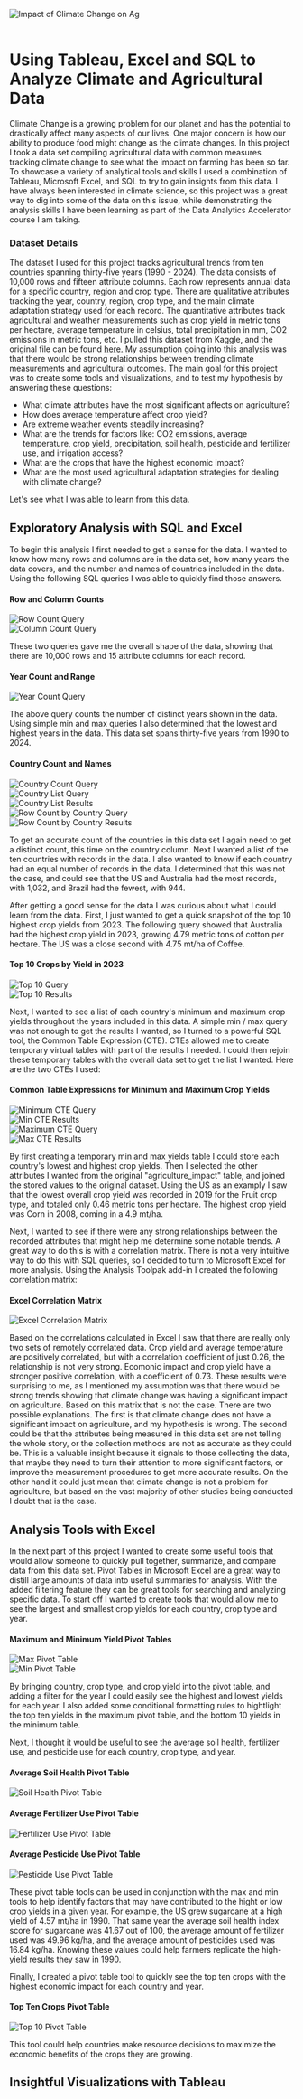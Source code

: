 ![Impact of Climate Change on Ag](climate_cover.png) <br><br>

# Using Tableau, Excel and SQL to Analyze Climate and Agricultural Data

Climate Change is a growing problem for our planet and has the potential to drastically affect many aspects of our lives. One major concern is how our ability to produce food might change as the climate changes. In this project I took a data set compiling agricultural data with common measures tracking climate change to see what the impact on farming has been so far. To showcase a variety of analytical tools and skills I used a combination of Tableau, Microsoft Excel, and SQL to try to gain insights from this data. I have always been interested in climate science, so this project was a great way to dig into some of the data on this issue, while demonstrating the analysis skills I have been learning as part of the Data Analytics Accelerator course I am taking. 

### Dataset Details

The dataset I used for this project tracks agricultural trends from ten countries spanning thirty-five years (1990 - 2024). The data consists of 10,000 rows and fifteen attribute columns. Each row represents annual data for a specific country, region and crop type. There are qualitative attributes tracking the year, country, region, crop type, and the main climate adaptation strategy used for each record. The quantitative attributes track agricultural and weather measurements such as crop yield in metric tons per hectare, average temperature in celsius, total precipitation in mm, CO2 emissions in metric tons, etc.  I pulled this dataset from Kaggle, and the original file can be found [here.](https://www.kaggle.com/datasets/waqi786/climate-change-impact-on-agriculture/data) My assumption going into this analysis was that there would be strong relationships between trending climate measurements and agricultural outcomes. The main goal for this project was to create some tools and visualizations, and to test my hypothesis by answering these questions:

- What climate attributes have the most significant affects on agriculture?
- How does average temperature affect crop yield?
- Are extreme weather events steadily increasing?
- What are the trends for factors like: CO2 emissions, average temperature, crop yield, precipitation, soil health, pesticide and fertilizer use, and irrigation access?
- What are the crops that have the highest economic impact?
- What are the most used agricultural adaptation strategies for dealing with climate change?

Let's see what I was able to learn from this data. 

## Exploratory Analysis with SQL and Excel

To begin this analysis I first needed to get a sense for the data. I wanted to know how many rows and columns are in the data set, how many years the data covers, and the number and names of countries included in the data. Using the following SQL queries I was able to quickly find those answers.

#### Row and Column Counts
![Row Count Query](row_count.png) <br>
![Column Count Query](column_count.png) <br>

These two queries gave me the overall shape of the data, showing that there are 10,000 rows and 15 attribute columns for each record. 

#### Year Count and Range
![Year Count Query](year_count.png) <br>

The above query counts the number of distinct years shown in the data. Using simple min and max queries I also determined that the lowest and highest years in the data. This data set spans thirty-five years from 1990 to 2024. 

#### Country Count and Names
![Country Count Query](country_count.png) <br>
![Country List Query](country_list.png) <br>
![Country List Results](country_list_pic.png) <br>
![Row Count by Country Query](row_count_by_country.png) <br>
![Row Count by Country Results](row_count_by_country_pic.png) <br>

To get an accurate count of the countries in this data set I again need to get a distinct count, this time on the country column. Next I wanted a list of the ten countries with records in the data. I also wanted to know if each country had an equal number of records in the data. I determined that this was not the case, and could see that the US and Australia had the most records, with 1,032, and Brazil had the fewest, with 944. <br>

After getting a good sense for the data I was curious about what I could learn from the data. First, I just wanted to get a quick snapshot of the top 10 highest crop yields from 2023. The following query showed that Australia had the highest crop yield in 2023, growing 4.79 metric tons of cotton per hectare. The US was a close second with 4.75 mt/ha of Coffee. 

#### Top 10 Crops by Yield in 2023
![Top 10 Query](2023_snapshot.png) <br>
![Top 10 Results](snapshot_pic.png) <br>

Next, I wanted to see a list of each country's minimum and maximum crop yields throughout the years included in this data. A simple min / max query was not enough to get the results I wanted, so I turned to a powerful SQL tool, the Common Table Expression (CTE). CTEs allowed me to create temporary virtual tables with part of the results I needed. I could then rejoin these temporary tables with the overall data set to get the list I wanted. Here are the two CTEs I used:

#### Common Table Expressions for Minimum and Maximum Crop Yields
![Minimum CTE Query](min_CTE.png) <br>
![Min CTE Results](min_CTE_pic.png) <br>
![Maximum CTE Query](max_CTE.png) <br>
![Max CTE Results](max_CTE_pic.png) <br>

By first creating a temporary min and max yields table I could store each country's lowest and highest crop yields. Then I selected the other attributes I wanted from the original "agriculture_impact" table, and joined the stored values to the original dataset. Using the US as an examply I saw that the lowest overall crop yield was recorded in 2019 for the Fruit crop type, and totaled only 0.46 metric tons per hectare. The highest crop yield was Corn in 2008, coming in a 4.9 mt/ha. <br>

Next, I wanted to see if there were any strong relationships between the recorded attributes that might help me determine some notable trends. A great way to do this is with a correlation matrix. There is not a very intuitive way to do this with SQL queries, so I decided to turn to Microsoft Excel for more analysis. Using the Analysis Toolpak add-in I created the following correlation matrix:

#### Excel Correlation Matrix
![Excel Correlation Matrix](excel_corr.png) <br>

Based on the correlations calculated in Excel I saw that there are really only two sets of remotely correlated data. Crop yield and average temperature are positively correlated, but with a correlation coefficient of just 0.26, the relationship is not very strong. Ecomonic impact and crop yield have a stronger positive correlation, with a coefficient of 0.73. These results were surprising to me, as I mentioned my assumption was that there would be strong trends showing that climate change was having a significant impact on agriculture. Based on this matrix that is not the case. There are two possible explanations. The first is that climate change does not have a significant impact on agriculture, and my hypothesis is wrong. The second could be that the attributes being measured in this data set are not telling the whole story, or the collection methods are not as accurate as they could be. This is a valuable insight because it signals to those collecting the data, that maybe they need to turn their attention to more significant factors, or improve the measurement procedures to get more accurate results. On the other hand it could just mean that climate change is not a problem for agriculture, but based on the vast majority of other studies being conducted I doubt that is the case. 

## Analysis Tools with Excel

In the next part of this project I wanted to create some useful tools that would allow someone to quickly pull together, summarize, and compare data from this data set. Pivot Tables in Microsoft Excel are a great way to distill large amounts of data into useful summaries for analysis. With the added filtering feature they can be great tools for searching and analyzing specific data. To start off I wanted to create tools that would allow me to see the largest and smallest crop yields for each country, crop type and year. 

#### Maximum and Minimum Yield Pivot Tables
![Max Pivot Table](max_pivot.png) <br>
![Min Pivot Table](min_pivot.png) <br>

By bringing country, crop type, and crop yield into the pivot table, and adding a filter for the year I could easily see the highest and lowest yields for each year. I also added some conditional formatting rules to hightlight the top ten yields in the maximum pivot table, and the bottom 10 yields in the minimum table. <br>

Next, I thought it would be useful to see the average soil health, fertilizer use, and pesticide use for each country, crop type, and year. 

#### Average Soil Health Pivot Table
![Soil Health Pivot Table](soil_pivot.png) <br>

#### Average Fertilizer Use Pivot Table
![Fertilizer Use Pivot Table](fert_pivot.png) <br>

#### Average Pesticide Use Pivot Table
![Pesticide Use Pivot Table](pest_pivot.png) <br>

These pivot table tools can be used in conjunction with the max and min tools to help identify factors that may have contributed to the hight or low crop yields in a given year. For example, the US grew sugarcane at a high yield of 4.57 mt/ha in 1990. That same year the average soil health index score for sugarcane was 41.67 out of 100, the average amount of fertilizer used was 49.96 kg/ha, and the average amount of pesticides used was 16.84 kg/ha. Knowing these values could help farmers replicate the high-yield results they saw in 1990. <br>

Finally, I created a pivot table tool to quickly see the top ten crops with the highest economic impact for each country and year. 

#### Top Ten Crops Pivot Table
![Top 10 Pivot Table](top_10_pivot.png) <br>

This tool could help countries make resource decisions to maximize the economic benefits of the crops they are growing. 

## Insightful Visualizations with Tableau
